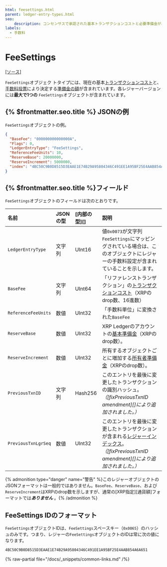 ```yaml
---
html: feesettings.html
parent: ledger-entry-types.html
seo:
    description: コンセンサスで承認された基本トランザクションコストと必要準備金があるシングルトンオブジェクトです。
labels:
  - 手数料
---
```

# FeeSettings
[[ソース]](https://github.com/XRPLF/rippled/blob/master/src/ripple/protocol/impl/LedgerFormats.cpp#L115-L120 "Source")

`FeeSettings`オブジェク
トタイプには、現在の基本[トランザクションコスト](../../../../concepts/transactions/transaction-cost.md)と、[手数料投票](../../../../concepts/consensus-protocol/fee-voting.md)により決定する[準備金の額](../../../../concepts/accounts/reserves.md)が含まれています。各レジャーバージョンには**最大で1つの** `FeeSettings`オブジェクトが含まれています。

## {% $frontmatter.seo.title %} JSONの例

`FeeSettings`オブジェクトの例。

```json
{
  "BaseFee": "000000000000000A",
  "Flags": 0,
  "LedgerEntryType": "FeeSettings",
  "ReferenceFeeUnits": 10,
  "ReserveBase": 20000000,
  "ReserveIncrement": 5000000,
  "index": "4BC50C9B0D8515D3EAAE1E74B29A95804346C491EE1A95BF25E4AAB854A6A651"
}
```

## {% $frontmatter.seo.title %}フィールド

`FeeSettings`オブジェクトのフィールドは次のとおりです。

| 名前                | JSONの型  | [内部の型][] | 説明            |
|:--------------------|:----------|:-------------|:-----------------------|
| `LedgerEntryType`   | 文字列    | UInt16       | 値`0x0073`が文字列`FeeSettings`にマッピングされている場合は、このオブジェクトにレジャーの手数料設定が含まれていることを示します。 |
| `BaseFee`           | 文字列    | UInt64       | 「リファレンストランザクション」の[トランザクションコスト](../../../../concepts/transactions/transaction-cost.md)（XRPのdrop数、16進数） |
| `ReferenceFeeUnits` | 数値      | UInt32       | 「手数料単位」に変換された`BaseFee` |
| `ReserveBase`       | 数値      | UInt32       | XRP Ledgerのアカウントの[基本準備金](../../../../concepts/accounts/reserves.md#基本準備金と所有者準備金)（XRPのdrop数）。 |
| `ReserveIncrement`  | 数値      | UInt32       | 所有するオブジェクトごとに増加する[所有者準備金](../../../../concepts/accounts/reserves.md#基本準備金と所有者準備金)（XRPのdrop数）。 |
| `PreviousTxnID`     | 文字列    | Hash256      | このエントリを最後に変更したトランザクションの識別ハッシュ。_（[fixPreviousTxnID amendment][]により追加されました。）_ |
| `PreviousTxnLgrSeq` | 数値      | UInt32       | このエントリを最後に変更したトランザクションが含まれる[レジャーインデックス](../ledger-header.md)。_（[fixPreviousTxnID amendment][]により追加されました。）_ |

{% admonition type="danger" name="警告" %}このレジャーオブジェクトのJSONフォーマットは一般的ではありません。`BaseFee`、`ReserveBase`、および`ReserveIncrement`はXRPのdrop数を示しますが、通常の[XRP指定][通貨額]フォーマットでは***ありません*** 。{% /admonition %}

## FeeSettings IDのフォーマット

`FeeSettings`オブジェクトIDは、`FeeSettings`スペースキー（`0x0065`）のハッシュのみです。つまり、レジャーの`FeeSettings`オブジェクトのIDは常に次の値になります。

```
4BC50C9B0D8515D3EAAE1E74B29A95804346C491EE1A95BF25E4AAB854A6A651
```

{% raw-partial file="/docs/_snippets/common-links.md" /%}
